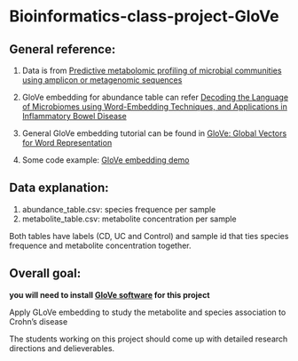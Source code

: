 # Bioinformatics-class-project-GloVe

## General reference:

1. Data is from [Predictive metabolomic profiling of microbial communities using amplicon or metagenomic sequences](https://www.nature.com/articles/s41467-019-10927-1#MOESM1)

2. GloVe embedding for abundance table can refer [Decoding the Language of Microbiomes using Word-Embedding Techniques, and Applications in Inflammatory Bowel Disease](https://www.biorxiv.org/content/10.1101/748152v1.full.pdf)

3. General GloVe embedding tutorial can be found in [GloVe: Global Vectors for Word Representation](https://nlp.stanford.edu/projects/glove/)

4. Some code example: [GloVe embedding demo](https://github.com/stanfordnlp/GloVe/blob/master/demo.sh)

## Data explanation:

1. abundance_table.csv: species frequence per sample
2. metabolite_table.csv: metabolite concentration per sample

Both tables have labels (CD, UC and Control) and sample id that ties species frequence and metabolite concentration together.

## Overall goal:

**you will need to install [GloVe software](https://github.com/stanfordnlp/GloVe) for this project**

Apply GLoVe embedding to study the metabolite and species association to Crohn’s disease

The students working on this project should come up with detailed research directions and delieverables.
